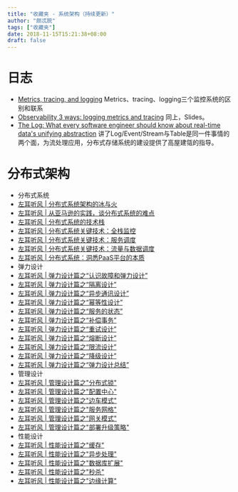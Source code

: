 ```yaml
---
title: "收藏夹 - 系统架构（持续更新）"
author: "颇忒脱"
tags: ["收藏夹"]
date: 2018-11-15T15:21:38+08:00
draft: false
---
```


<!--more-->

# 日志

* [Metrics, tracing, and logging](https://peter.bourgon.org/blog/2017/02/21/metrics-tracing-and-logging.html)
Metrics、tracing、logging三个监控系统的区别和联系
* [Observability 3 ways: logging metrics and tracing](https://speakerdeck.com/adriancole/observability-3-ways-logging-metrics-and-tracing)
同上，Slides。
* [The Log: What every software engineer should know about real-time data's unifying abstraction](https://engineering.linkedin.com/distributed-systems/log-what-every-software-engineer-should-know-about-real-time-datas-unifying)
讲了Log/Event/Stream与Table是同一件事情的两个面，为流处理应用，分布式存储系统的建设提供了高屋建瓴的指导。

# 分布式架构

* 分布式系统
* [左耳听风 | 分布式系统架构的冰与火](https://time.geekbang.org/column/article/1411)
* [左耳听风 | 从亚马逊的实践，谈分布式系统的难点](https://time.geekbang.org/column/article/1505)
* [左耳听风 | 分布式系统的技术栈](https://time.geekbang.org/column/article/1512)
* [左耳听风 | 分布式系统关键技术：全栈监控](https://time.geekbang.org/column/article/1513)
* [左耳听风 | 分布式系统关键技术：服务调度](https://time.geekbang.org/column/article/1604)
* [左耳听风 | 分布式系统关键技术：流量与数据调度](https://time.geekbang.org/column/article/1609)
* [左耳听风 | 分布式系统：洞悉PaaS平台的本质](https://time.geekbang.org/column/article/1610)
* 弹力设计
* [左耳听风 | 弹力设计篇之“认识故障和弹力设计”](https://time.geekbang.org/column/article/3912)
* [左耳听风 | 弹力设计篇之“隔离设计”](https://time.geekbang.org/column/article/3917)
* [左耳听风 | 弹力设计篇之“异步通讯设计”](https://time.geekbang.org/column/article/3926)
* [左耳听风 | 弹力设计篇之“幂等性设计”](https://time.geekbang.org/column/article/4050)
* [左耳听风 | 弹力设计篇之“服务的状态”](https://time.geekbang.org/column/article/4086)
* [左耳听风 | 弹力设计篇之“补偿事务”](https://time.geekbang.org/column/article/4087)
* [左耳听风 | 弹力设计篇之“重试设计”](https://time.geekbang.org/column/article/4121)
* [左耳听风 | 弹力设计篇之“熔断设计”](https://time.geekbang.org/column/article/4241)
* [左耳听风 | 弹力设计篇之“限流设计”](https://time.geekbang.org/column/article/4245)
* [左耳听风 | 弹力设计篇之“降级设计”](https://time.geekbang.org/column/article/4252)
* [左耳听风 | 弹力设计篇之“弹力设计总结”](https://time.geekbang.org/column/article/4253)
* 管理设计
* [左耳听风 | 管理设计篇之"分布式锁"](https://time.geekbang.org/column/article/5175)
* [左耳听风 | 管理设计篇之"配置中心"](https://time.geekbang.org/column/article/5819)
* [左耳听风 | 管理设计篇之"边车模式"](https://time.geekbang.org/column/article/5909)
* [左耳听风 | 管理设计篇之"服务网格"](https://time.geekbang.org/column/article/5920)
* [左耳听风 | 管理设计篇之"网关模式"](https://time.geekbang.org/column/article/6086)
* [左耳听风 | 管理设计篇之"部署升级策略"](https://time.geekbang.org/column/article/6283)
* 性能设计
* [左耳听风 | 性能设计篇之"缓存"](https://time.geekbang.org/column/article/6282)
* [左耳听风 | 性能设计篇之"异步处理"](https://time.geekbang.org/column/article/7036)
* [左耳听风 | 性能设计篇之"数据库扩展"](https://time.geekbang.org/column/article/7045)
* [左耳听风 | 性能设计篇之"秒杀"](https://time.geekbang.org/column/article/7047)
* [左耳听风 | 性能设计篇之"边缘计算"](https://time.geekbang.org/column/article/7086)
